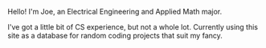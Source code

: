 Hello! I'm Joe, an Electrical Engineering and Applied Math major. 

I've got a little bit of CS experience, but not a whole lot. Currently using this site as a database for random coding projects that suit my fancy.
